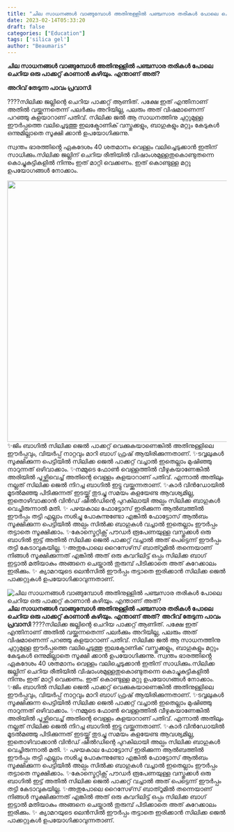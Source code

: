 ```yaml
---
title: "ചില സാധനങ്ങൾ വാങ്ങുമ്പോൾ അതിനുള്ളിൽ പഞ്ചസാര തരികൾ പോലെ ചെറിയ ഒരു പാക്കറ്റ് കാണാൻ കഴിയും. എന്താണ് അത്?"
date: 2023-02-14T05:33:20
draft: false
categories: ["Education"]
tags: ['silica gel']
author: "Beaumaris"
---
```


<strong>ചില സാധനങ്ങൾ വാങ്ങുമ്പോൾ അതിനുള്ളിൽ പഞ്ചസാര തരികൾ പോലെ ചെറിയ ഒരു പാക്കറ്റ് കാണാൻ കഴിയും. എന്താണ് അത്?</strong>

<strong>അറിവ് തേടുന്ന പാവം പ്രവാസി</strong>

????സിലിക്ക ജല്ലിന്റെ ചെറിയ പാക്കറ്റ് ആണിത്. പക്ഷേ ഇത് എന്തിനാണ് അതിൽ വയ്ക്കുന്നതെന്ന് പലർക്കും അറിയില്ല, പലരും അത് വിഷമാണെന്ന് പറഞ്ഞു കളയാറാണ് പതിവ്. സിലിക്ക ജൽ ആ സാധനത്തിനു ചുറ്റുമുള്ള ഈർപ്പത്തെ വലിച്ചെടുത്തു ഇലക്ട്രോണിക് വസ്തുക്കളും, ബാഗുകളും മറ്റും കേടുകൾ ഒന്നുമില്ലാതെ സൂക്ഷി ക്കാൻ ഉപയോഗിക്കുന്നു.

സ്വന്തം ഭാരത്തിൻ്റെ ഏകദേശം 40 ശതമാനം വെള്ളം വലിച്ചെടുക്കാൻ ഇതിന് സാധിക്കും.സിലിക്ക ജല്ലിന് ചെറിയ രീതിയിൽ വിഷാംശമുള്ളതുകൊണ്ടുതന്നെ കൊച്ചുകുട്ടികളിൽ നിന്നും ഇത് മാറ്റി വെക്കണം. ഇത് കൊണ്ടുള്ള മറ്റു ഉപയോഗങ്ങൾ നോക്കാം.

<img class="size-large wp-image-383501 aligncenter" src="https://cdn.boolokam.com/articles/2023/02/caassd-1024x768.webp" alt="" width="800" height="600" />✨ജിം ബാഗിൽ സിലിക്ക ജെൽ പാക്കറ്റ് വെക്കുകയാണെങ്കിൽ അതിനുള്ളിലെ ഈർപ്പവും, വിയർപ്പ് നാറ്റവും മാറി ബാഗ് ഫ്രഷ് ആയിരിക്കുന്നതാണ്.
✨ടവ്വലുകൾ സൂക്ഷിക്കുന്ന പെട്ടിയിൽ സിലിക്ക ജെൽ പാക്കറ്റ് വച്ചാൽ ഇതെല്ലാം മുഷിഞ്ഞു നാറുന്നത് ഒഴിവാക്കാം.
✨നമ്മുടെ ഫോൺ വെള്ളത്തിൽ വീഴുകയാണേങ്കിൽ അരിയിൽ പൂഴ്ത്തിവെച്ച് അതിന്റെ വെള്ളം കളയാറാണ് പതിവ്. എന്നാൽ അതിലും നല്ലത് സിലിക്ക ജെൽ നിറച്ച ബാഗിൽ ഇട്ടു വയ്ക്കുന്നതാണ്.
✨കാർ വിൻഡോയിൽ മൂടൽമഞ്ഞു പിടിക്കുന്നത് ഇടയ്ക്ക് തുടച്ചു സമയം കളയേണ്ട ആവശ്യമില്ല, ഇതൊഴിവാക്കാൻ വിൻഡ് ഷീൽഡിന്റെ പുറകിലായി അല്പം സിലിക്ക ബാഗുകൾ വെച്ചിരുന്നാൽ മതി.
✨ പഴയകാല ഫോട്ടോസ് ഇരിക്കുന്ന ആൽബത്തിൽ ഈർപ്പം തട്ടി എല്ലാം നശിച്ചു പോകുന്നുണ്ടോ എങ്കിൽ ഫോട്ടോസ് ആൽബം സൂക്ഷിക്കുന്ന പെട്ടിയിൽ അല്പം സിൽക്ക ബാഗുകൾ വച്ചാൽ ഇതെല്ലാം ഈർപ്പം തട്ടാതെ സൂക്ഷിക്കാം.
✨കോസ്മെറ്റിക്സ് പൗഡർ രൂപേണയുള്ള വസ്തുക്കൾ ഒരു ബാഗിൽ ഇട്ട് അതിൽ സിലിക്ക ജെൽ പാക്കറ്റ് വച്ചാൽ അത് പെട്ടെന്ന് ഈർപ്പം തട്ടി കേടാവുകയില്ല.
✨അതുപോലെ റൈസേഴ്‌സ്‌ ബാത്റൂമിൽ തന്നെയാണ് നിങ്ങൾ സൂക്ഷിക്കുന്നത് എങ്കിൽ അത് ഒരു കവറിലിട്ട് ഒപ്പം സിലിക്ക ബാഗ് ഇട്ടാൽ മതിയാകും അങ്ങനെ ചെയ്താൽ തുരുമ്പ് പിടിക്കാതെ അത് കുറേക്കാലം ഇരിക്കും.
✨ ക്യാമറയുടെ ലെൻസിൽ ഈർപ്പം തട്ടാതെ ഇരിക്കാൻ സിലിക്ക ജെൽ പാക്കറ്റുകൾ ഉപയോഗിക്കാവുന്നതാണ്.


![ചില സാധനങ്ങൾ വാങ്ങുമ്പോൾ അതിനുള്ളിൽ പഞ്ചസാര തരികൾ പോലെ ചെറിയ ഒരു പാക്കറ്റ് കാണാൻ കഴിയും. എന്താണ് അത്?](https://cdn.boolokam.com/articles/2023/02/caassd-1024x768.webp)**ചില സാധനങ്ങൾ വാങ്ങുമ്പോൾ അതിനുള്ളിൽ പഞ്ചസാര തരികൾ പോലെ ചെറിയ ഒരു പാക്കറ്റ് കാണാൻ കഴിയും. എന്താണ് അത്?** **അറിവ് തേടുന്ന പാവം പ്രവാസി** ????സിലിക്ക ജല്ലിന്റെ ചെറിയ പാക്കറ്റ് ആണിത്. പക്ഷേ ഇത് എന്തിനാണ് അതിൽ വയ്ക്കുന്നതെന്ന് പലർക്കും അറിയില്ല, പലരും അത് വിഷമാണെന്ന് പറഞ്ഞു കളയാറാണ് പതിവ്. സിലിക്ക ജൽ ആ സാധനത്തിനു ചുറ്റുമുള്ള ഈർപ്പത്തെ വലിച്ചെടുത്തു ഇലക്ട്രോണിക് വസ്തുക്കളും, ബാഗുകളും മറ്റും കേടുകൾ ഒന്നുമില്ലാതെ സൂക്ഷി ക്കാൻ ഉപയോഗിക്കുന്നു. സ്വന്തം ഭാരത്തിൻ്റെ ഏകദേശം 40 ശതമാനം വെള്ളം വലിച്ചെടുക്കാൻ ഇതിന് സാധിക്കും.സിലിക്ക ജല്ലിന് ചെറിയ രീതിയിൽ വിഷാംശമുള്ളതുകൊണ്ടുതന്നെ കൊച്ചുകുട്ടികളിൽ നിന്നും ഇത് മാറ്റി വെക്കണം. ഇത് കൊണ്ടുള്ള മറ്റു ഉപയോഗങ്ങൾ നോക്കാം. ✨ജിം ബാഗിൽ സിലിക്ക ജെൽ പാക്കറ്റ് വെക്കുകയാണെങ്കിൽ അതിനുള്ളിലെ ഈർപ്പവും, വിയർപ്പ് നാറ്റവും മാറി ബാഗ് ഫ്രഷ് ആയിരിക്കുന്നതാണ്. ✨ടവ്വലുകൾ സൂക്ഷിക്കുന്ന പെട്ടിയിൽ സിലിക്ക ജെൽ പാക്കറ്റ് വച്ചാൽ ഇതെല്ലാം മുഷിഞ്ഞു നാറുന്നത് ഒഴിവാക്കാം. ✨നമ്മുടെ ഫോൺ വെള്ളത്തിൽ വീഴുകയാണേങ്കിൽ അരിയിൽ പൂഴ്ത്തിവെച്ച് അതിന്റെ വെള്ളം കളയാറാണ് പതിവ്. എന്നാൽ അതിലും നല്ലത് സിലിക്ക ജെൽ നിറച്ച ബാഗിൽ ഇട്ടു വയ്ക്കുന്നതാണ്. ✨കാർ വിൻഡോയിൽ മൂടൽമഞ്ഞു പിടിക്കുന്നത് ഇടയ്ക്ക് തുടച്ചു സമയം കളയേണ്ട ആവശ്യമില്ല, ഇതൊഴിവാക്കാൻ വിൻഡ് ഷീൽഡിന്റെ പുറകിലായി അല്പം സിലിക്ക ബാഗുകൾ വെച്ചിരുന്നാൽ മതി. ✨ പഴയകാല ഫോട്ടോസ് ഇരിക്കുന്ന ആൽബത്തിൽ ഈർപ്പം തട്ടി എല്ലാം നശിച്ചു പോകുന്നുണ്ടോ എങ്കിൽ ഫോട്ടോസ് ആൽബം സൂക്ഷിക്കുന്ന പെട്ടിയിൽ അല്പം സിൽക്ക ബാഗുകൾ വച്ചാൽ ഇതെല്ലാം ഈർപ്പം തട്ടാതെ സൂക്ഷിക്കാം. ✨കോസ്മെറ്റിക്സ് പൗഡർ രൂപേണയുള്ള വസ്തുക്കൾ ഒരു ബാഗിൽ ഇട്ട് അതിൽ സിലിക്ക ജെൽ പാക്കറ്റ് വച്ചാൽ അത് പെട്ടെന്ന് ഈർപ്പം തട്ടി കേടാവുകയില്ല. ✨അതുപോലെ റൈസേഴ്‌സ്‌ ബാത്റൂമിൽ തന്നെയാണ് നിങ്ങൾ സൂക്ഷിക്കുന്നത് എങ്കിൽ അത് ഒരു കവറിലിട്ട് ഒപ്പം സിലിക്ക ബാഗ് ഇട്ടാൽ മതിയാകും അങ്ങനെ ചെയ്താൽ തുരുമ്പ് പിടിക്കാതെ അത് കുറേക്കാലം ഇരിക്കും. ✨ ക്യാമറയുടെ ലെൻസിൽ ഈർപ്പം തട്ടാതെ ഇരിക്കാൻ സിലിക്ക ജെൽ പാക്കറ്റുകൾ ഉപയോഗിക്കാവുന്നതാണ്.
